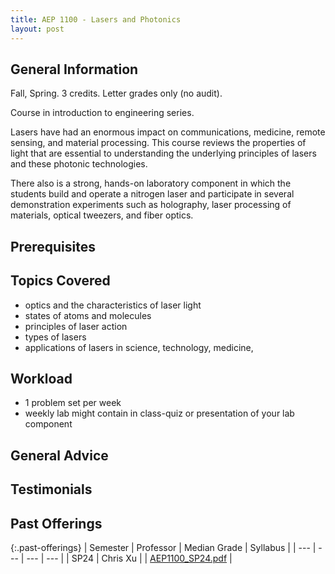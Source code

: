 ```yaml
---
title: AEP 1100 - Lasers and Photonics
layout: post
---
```


<link rel="stylesheet" href="/main.css">

## General Information

Fall, Spring. 3 credits. Letter grades only (no audit).

Course in introduction to engineering series.

Lasers have had an enormous impact on communications, medicine, remote sensing, and material processing. This course reviews the properties of light that are essential to understanding the underlying principles of lasers and these photonic technologies. 

There also is a strong, hands-on laboratory component in which the students build and operate a nitrogen laser and participate in several demonstration experiments such as holography, laser processing of materials, optical tweezers, and fiber optics.

## Prerequisites


## Topics Covered
- optics and the characteristics of laser light
- states of atoms and molecules
- principles of laser action
- types of lasers
- applications of lasers in science, technology, medicine, 


## Workload
-  1 problem set per week
-  weekly lab might contain in class-quiz or presentation of your lab component


## General Advice



## Testimonials



## Past Offerings

{:.past-offerings}
| Semester | Professor | Median Grade | Syllabus |
| --- | --- | --- | --- |
| SP24 | Chris Xu |  | <a href="/syllabi/AEP1100_SP24.pdf">AEP1100_SP24.pdf</a>  |

